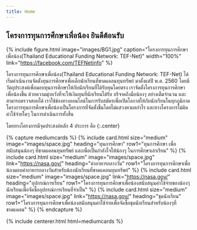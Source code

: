 ```yaml
---
title: Home
---
```


## โครงการทุนการศึกษาเพื่อน้อง ยินดีต้อนรับ

{%
  include figure.html
  image="images/BG1.jpg"
  caption="โครงการทุนการศึกษาเพื่อน้อง(Thailand Educational Funding Network: TEF-Net)"
  width="100%"
  link="https://facebook.com/TEFNetinfo"
%}

โครงการทุนการศึกษาเพื่อน้อง(Thailand Educational Funding Network: TEF-Net) ได้เริ่มดำเนินงานจัดตั้งทุนการศึกษาเพื่อเด็กนักเรียนที่ขาดแคลนทุนทรัพย์ มาตั้งแต่ปี พ.ศ. 2560 โดยมีวัตถุประสงค์เพื่อมอบทุนการศึกษาให้กับนักเรียนที่ได้รับทุนโดยตรง เราจัดตั้งโครงการทุนการศึกษาเพื่อน้องขึ้น ด้วยความมุ่งหวังที่จะให้เงินทุนที่นักเรียนได้รับ บริจาคถึงมือน้องๆ อย่างเต็มจำนวน และสามารถตรวจสอบได้ เราใช้ช่องทางออนไลน์ในการรับสมัครเพื่อเปิดโอกาสให้กับนักเรียนในทุกภูมิภาค โครงการทุนการศึกษาเพื่อน้องเป็นโครงการที่จัดตั้งขึ้นโดยไม่แสวงหาผลกำไร และทางโครงการไม่คิดค่าใช้จ่ายใดๆ ในการดำเนินการทั้งสิ้น

โดยทางโครงการมีจุดประสงค์หลัก 4 ประการ คือ
{:.center}

{% capture mediumcards %}
{%
  include card.html
  size="medium"
  image="images/space.jpg"
  heading="ทุนการศึกษา"
  row1="ทุนการศึกษา เพื่อสนับสนุนน้องๆ ที่ขาดแคลนทุนทรัพย์ และเพื่อเป็นกำลังใจให้น้องๆ ในการศึกษาเล่าเรียน"
%}
{%
  include card.html
  size="medium"
  image="images/space.jpg"
  link="https://nasa.gov/"
  heading="ค่าอาหารกลางวัน"
  row1="โครงการทุนการศึกษาเพื่อน้องมอบค่าอาหารกลางวันสำหรับน้องนักเรียนที่ขาดแคลนทุนทรัพย์"
%}
{%
  include card.html
  size="medium"
  image="images/space.jpg"
  link="https://nasa.gov/"
  heading="อุปกรณ์การเรียน"
  row1="โครงการทุนการศึกษาเพื่อน้องสนับสนุนค่าใช้จ่ายของน้องๆนักเรียนเพื่อจัดซื้ออุปกรณ์การเรียนที่จำเป็น"
%}
{%
  include card.html
  size="medium"
  image="images/space.jpg"
  link="https://nasa.gov/"
  heading="ชุดนักเรียน"
  row1="โครงการทุนการศึกษาเพื่อน้องสนับสนุนค่าใช้จ่ายเพื่อจัดซื้อชุดนักเรียนสำหรับน้องๆที่ขาดแคลน"
%}
{% endcapture %}

{% include centerer.html html=mediumcards %}
